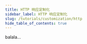 ```yaml
---
title: HTTP 响应定制化 
sidebar_label: HTTP 响应定制化
slug: /tutorials/customization/http
hide_table_of_contents: true
---
```

balala...